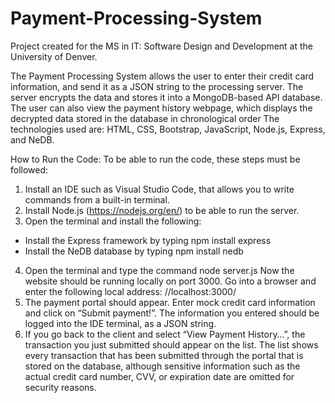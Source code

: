 # Payment-Processing-System
Project created for the MS in IT: Software Design and Development at the University of Denver.

The Payment Processing System allows the user to enter their credit card information, and send it as a JSON string to the processing server. The server encrypts the data and stores it into a MongoDB-based API database. The user can also view the payment history webpage, which displays the decrypted data stored in the database in chronological order The technologies used are: HTML, CSS, Bootstrap, JavaScript, Node.js, Express, and NeDB.

How to Run the Code:
To be able to run the code, these steps must be followed:
1) Install an IDE such as Visual Studio Code, that allows you to write commands from a built-in terminal.
2) Install Node.js (https://nodejs.org/en/) to be able to run the server.
3) Open the terminal and install the following:
- Install the Express framework by typing npm install express
- Install the NeDB database by typing npm install nedb
4) Open the terminal and type the command node server.js Now the website should be running locally on port 3000. Go into a browser and enter the following local address: //localhost:3000/
5) The payment portal should appear. Enter mock credit card information and click on “Submit payment!”. The information you entered should be logged into the IDE terminal, as a JSON string.
6) If you go back to the client and select “View Payment History…”, the transaction you just submitted should appear on the list. The list shows every transaction that has been submitted through the portal that is stored on the database, although sensitive information such as the actual credit card number, CVV, or expiration date are omitted for security reasons.
